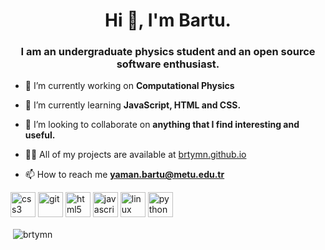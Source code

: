 
<h1 align="center">Hi 👋, I'm Bartu.</h1>
<h3 align="center">I am an undergraduate physics student and an open source software enthusiast.</h3>

- 🔭 I’m currently working on **Computational Physics**

- 🌱 I’m currently learning **JavaScript, HTML and CSS.**

- 👯 I’m looking to collaborate on **anything that I find interesting and useful.**

- 👨‍💻 All of my projects are available at [brtymn.github.io](brtymn.github.io)

- 📫 How to reach me **yaman.bartu@metu.edu.tr**

<p align="left"><img src="https://devicons.github.io/devicon/devicon.git/icons/css3/css3-original-wordmark.svg" alt="css3" width="40" height="40"/> <img src="https://www.vectorlogo.zone/logos/git-scm/git-scm-icon.svg" alt="git" width="40" height="40"/> <img src="https://devicons.github.io/devicon/devicon.git/icons/html5/html5-original-wordmark.svg" alt="html5" width="40" height="40"/> <img src="https://devicons.github.io/devicon/devicon.git/icons/javascript/javascript-original.svg" alt="javascript" width="40" height="40"/> <img src="https://devicons.github.io/devicon/devicon.git/icons/linux/linux-original.svg" alt="linux" width="40" height="40"/> <img src="https://devicons.github.io/devicon/devicon.git/icons/python/python-original.svg" alt="python" width="40" height="40"/></p>

<p>&nbsp;<img align="center" src="https://github-readme-stats.vercel.app/api?username=brtymn&show_icons=true&theme=dracula&count_private=true" alt="brtymn" /></p>

